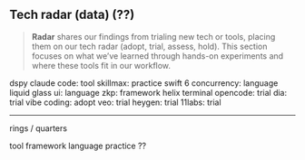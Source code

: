 ## Tech radar (data) (??)

> **Radar** shares our findings from trialing new tech or tools, placing them on our tech radar (adopt, trial, assess, hold). This section focuses on what we’ve learned through hands-on experiments and where these tools fit in our workflow.

dspy
claude code: tool
skillmax: practice
swift 6 concurrency: language
liquid glass ui: language
zkp: framework
helix terminal
opencode: trial
dia: trial
vibe coding: adopt
veo: trial
heygen: trial
11labs: trial

----
rings / quarters

tool
framework
language
practice
??
